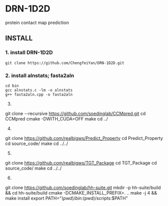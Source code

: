 # DRN-1D2D
protein contact map prediction

## INSTALL

### 1. install DRN-1D2D
`git clone https://github.com/ChengfeiYan/DRN-1D2D.git`

### 2. install alnstats; fasta2aln
`cd bin`  
`gcc alnstats.c -lm -o alnstats`  
`g++ fasta2aln.cpp -o fasta2aln`

3.
git clone --recursive https://github.com/soedinglab/CCMpred.git
cd CCMpred
cmake -DWITH_CUDA=OFF
make
cd ../

4.
git clone https://github.com/realbigws/Predict_Property
cd Predict_Property
cd source_code/
	make
cd ../../

5.
git clone https://github.com/realbigws/TGT_Package
cd TGT_Package
cd source_code/
	make
cd ../../

6.
git clone https://github.com/soedinglab/hh-suite.git
mkdir -p hh-suite/build && cd hh-suite/build
cmake -DCMAKE_INSTALL_PREFIX=. ..
make -j 4 && make install
export PATH="$(pwd)/bin:$(pwd)/scripts:$PATH"

